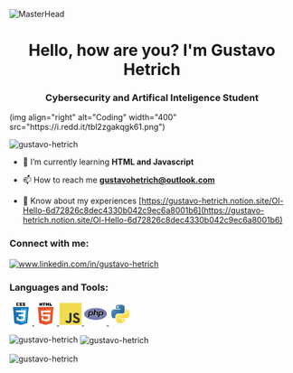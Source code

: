 ![MasterHead](https://i.redd.it/a3ftzqi7ide71.png)
<h1 align="center">Hello, how are you? I'm Gustavo Hetrich</h1>
<h3 align="center">Cybersecurity and Artifical Inteligence Student</h3>
(img align="right" alt="Coding" width="400" src="https://i.redd.it/tbl2zgakqgk61.png")
<p align="left"> <img src="https://komarev.com/ghpvc/?username=gustavo-hetrich&label=Profile%20views&color=0e75b6&style=flat" alt="gustavo-hetrich" /> </p>

- 🌱 I’m currently learning **HTML and Javascript**

- 📫 How to reach me **gustavohetrich@outlook.com**

- 📄 Know about my experiences [https://gustavo-hetrich.notion.site/Ol-Hello-6d72826c8dec4330b042c9ec6a8001b6](https://gustavo-hetrich.notion.site/Ol-Hello-6d72826c8dec4330b042c9ec6a8001b6)

<h3 align="left">Connect with me:</h3>
<p align="left">
<a href="https://linkedin.com/in/www.linkedin.com/in/gustavo-hetrich" target="blank"><img align="center" src="https://raw.githubusercontent.com/rahuldkjain/github-profile-readme-generator/master/src/images/icons/Social/linked-in-alt.svg" alt="www.linkedin.com/in/gustavo-hetrich" height="30" width="40" /></a>
</p>

<h3 align="left">Languages and Tools:</h3>
<p align="left"> <a href="https://www.w3schools.com/css/" target="_blank" rel="noreferrer"> <img src="https://raw.githubusercontent.com/devicons/devicon/master/icons/css3/css3-original-wordmark.svg" alt="css3" width="40" height="40"/> </a> <a href="https://www.w3.org/html/" target="_blank" rel="noreferrer"> <img src="https://raw.githubusercontent.com/devicons/devicon/master/icons/html5/html5-original-wordmark.svg" alt="html5" width="40" height="40"/> </a> <a href="https://developer.mozilla.org/en-US/docs/Web/JavaScript" target="_blank" rel="noreferrer"> <img src="https://raw.githubusercontent.com/devicons/devicon/master/icons/javascript/javascript-original.svg" alt="javascript" width="40" height="40"/> </a> <a href="https://www.php.net" target="_blank" rel="noreferrer"> <img src="https://raw.githubusercontent.com/devicons/devicon/master/icons/php/php-original.svg" alt="php" width="40" height="40"/> </a> <a href="https://www.python.org" target="_blank" rel="noreferrer"> <img src="https://raw.githubusercontent.com/devicons/devicon/master/icons/python/python-original.svg" alt="python" width="40" height="40"/> </a> </p>

<p><img align="left" src="https://github-readme-stats.vercel.app/api/top-langs?username=gustavo-hetrich&show_icons=true&locale=en&layout=compact" alt="gustavo-hetrich" /></p>

<p>&nbsp;<img align="center" src="https://github-readme-stats.vercel.app/api?username=gustavo-hetrich&show_icons=true&locale=en" alt="gustavo-hetrich" /></p>

<p><img align="center" src="https://github-readme-streak-stats.herokuapp.com/?user=gustavo-hetrich&" alt="gustavo-hetrich" /></p>
